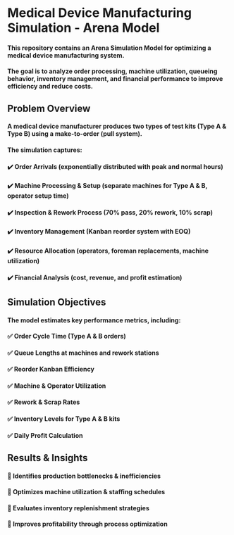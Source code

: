 # Medical Device Manufacturing Simulation - Arena Model
#### This repository contains an Arena Simulation Model for optimizing a medical device manufacturing system. 
#### The goal is to analyze order processing, machine utilization, queueing behavior, inventory management, and financial performance to improve efficiency and reduce costs.

## Problem Overview
#### A medical device manufacturer produces two types of test kits (Type A & Type B) using a make-to-order (pull system). 
#### The simulation captures:

#### ✔️ Order Arrivals (exponentially distributed with peak and normal hours)
#### ✔️ Machine Processing & Setup (separate machines for Type A & B, operator setup time)
#### ✔️ Inspection & Rework Process (70% pass, 20% rework, 10% scrap)
#### ✔️ Inventory Management (Kanban reorder system with EOQ)
#### ✔️ Resource Allocation (operators, foreman replacements, machine utilization)
#### ✔️ Financial Analysis (cost, revenue, and profit estimation)

## Simulation Objectives
#### The model estimates key performance metrics, including:

#### ✅ Order Cycle Time (Type A & B orders)
#### ✅ Queue Lengths at machines and rework stations
#### ✅ Reorder Kanban Efficiency
#### ✅ Machine & Operator Utilization
#### ✅ Rework & Scrap Rates
#### ✅ Inventory Levels for Type A & B kits
#### ✅ Daily Profit Calculation

## Results & Insights
#### 📌 Identifies production bottlenecks & inefficiencies
#### 📌 Optimizes machine utilization & staffing schedules
#### 📌 Evaluates inventory replenishment strategies
#### 📌 Improves profitability through process optimization

